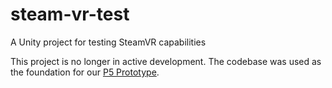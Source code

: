 # steam-vr-test
A Unity project for testing SteamVR capabilities

This project is no longer in active development. The codebase was used as the foundation for our [P5 Prototype](https://github.com/MTA-20537/p5-prototype).
